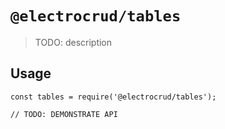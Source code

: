# `@electrocrud/tables`

> TODO: description

## Usage

```
const tables = require('@electrocrud/tables');

// TODO: DEMONSTRATE API
```
